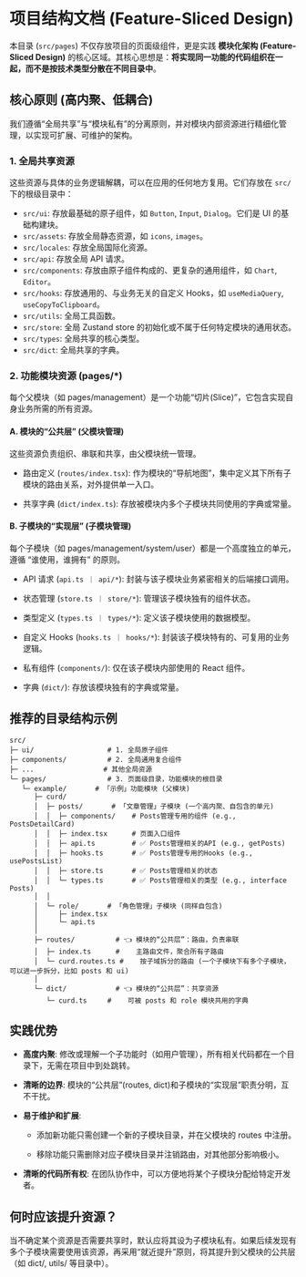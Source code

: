 # 项目结构文档 (Feature-Sliced Design)

本目录 (`src/pages`) 不仅存放项目的页面级组件，更是实践 **模块化架构 (Feature-Sliced Design)** 的核心区域。其核心思想是：**将实现同一功能的代码组织在一起，而不是按技术类型分散在不同目录中**。

## 核心原则 (高内聚、低耦合)

我们遵循“全局共享”与“模块私有”的分离原则，并对模块内部资源进行精细化管理，以实现可扩展、可维护的架构。

### 1. 全局共享资源

这些资源与具体的业务逻辑解耦，可以在应用的任何地方复用。它们存放在 `src/` 下的根级目录中：

*   `src/ui`: 存放最基础的原子组件，如 `Button`, `Input`, `Dialog`。它们是 UI 的基础构建块。
*   `src/assets`: 存放全局静态资源，如 `icons`, `images`。
*   `src/locales`: 存放全局国际化资源。
*   `src/api`: 存放全局 API 请求。
*   `src/components`: 存放由原子组件构成的、更复杂的通用组件，如 `Chart`, `Editor`。
*   `src/hooks`: 存放通用的、与业务无关的自定义 Hooks，如 `useMediaQuery`, `useCopyToClipboard`。
*   `src/utils`: 全局工具函数。
*   `src/store`: 全局 Zustand store 的初始化或不属于任何特定模块的通用状态。
*   `src/types`: 全局共享的核心类型。
*   `src/dict`: 全局共享的字典。

### 2. 功能模块资源 (pages/*)

每个父模块（如 pages/management）是一个功能“切片(Slice)”，它包含实现自身业务所需的所有资源。

#### A. 模块的“公共层” (父模块管理)
这些资源负责组织、串联和共享，由父模块统一管理。

* 路由定义 (`routes/index.tsx`): 作为模块的“导航地图”，集中定义其下所有子模块的路由关系，对外提供单一入口。

* 共享字典 (`dict/index.ts`): 存放被模块内多个子模块共同使用的字典或常量。

#### B. 子模块的“实现层” (子模块管理)
  每个子模块（如 pages/management/system/user）都是一个高度独立的单元，遵循 “谁使用，谁拥有” 的原则。

* API 请求 (`api.ts ｜ api/*`): 封装与该子模块业务紧密相关的后端接口调用。

* 状态管理 (`store.ts ｜ store/*`): 管理该子模块独有的组件状态。

* 类型定义 (`types.ts ｜ types/*`): 定义该子模块使用的数据模型。

* 自定义 Hooks (`hooks.ts ｜ hooks/*`): 封装该子模块特有的、可复用的业务逻辑。

* 私有组件 (`components/`): 仅在该子模块内部使用的 React 组件。

* 字典 (`dict/`): 存放该模块独有的字典或常量。

## 推荐的目录结构示例

```
src/
├─ ui/                  # 1. 全局原子组件
├─ components/          # 2. 全局通用复合组件
├─ ...                 # 其他全局资源
└─ pages/               # 3. 页面级目录，功能模块的根目录
   └─ example/       # 「示例」功能模块 (父模块)
      ├─ curd/
      │  ├─ posts/       # 「文章管理」子模块 (一个高内聚、自包含的单元)
      │  │  ├─ components/    # Posts管理专用的组件 (e.g., PostsDetailCard)
      │  │  ├─ index.tsx      # 页面入口组件
      │  │  ├─ api.ts         # ✅ Posts管理相关的API (e.g., getPosts)
      │  │  ├─ hooks.ts       # ✅ Posts管理专用的Hooks (e.g., usePostsList)
      │  │  ├─ store.ts       # ✅ Posts管理相关的状态
      │  │  └─ types.ts       # ✅ Posts管理相关的类型 (e.g., interface Posts)
      │  │
      │  └─ role/       # 「角色管理」子模块 (同样自包含)
      │     ├─ index.tsx
      │     └─ api.ts
      │
      ├─ routes/          # 👈 模块的“公共层”：路由，负责串联
      │  ├─ index.ts      #    主路由文件，聚合所有子路由
      │  └─ curd.routes.ts #    按子域拆分的路由 (一个子模块下有多个子模块，可以进一步拆分，比如 posts 和 ui)
      │
      └─ dict/            # 👈 模块的“公共层”：共享资源
         └─ curd.ts     #    可被 posts 和 role 模块共用的字典
```

## 实践优势

* **高度内聚**: 修改或理解一个子功能时（如用户管理），所有相关代码都在一个目录下，无需在项目中到处跳转。

* **清晰的边界**: 模块的“公共层”(routes, dict)和子模块的“实现层”职责分明，互不干扰。

* **易于维护和扩展**:

  * 添加新功能只需创建一个新的子模块目录，并在父模块的 routes 中注册。

  * 移除功能只需删除对应子模块目录并注销路由，对其他部分影响极小。

* **清晰的代码所有权**: 在团队协作中，可以方便地将某个子模块分配给特定开发者。

## 何时应该提升资源？

当不确定某个资源是否需要共享时，默认应将其设为子模块私有。如果后续发现有多个子模块需要使用该资源，再采用“就近提升”原则，将其提升到父模块的公共层（如 dict/, utils/ 等目录中）。
